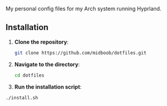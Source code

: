 My personal config files for my Arch system running Hyprland.

## Installation

1. **Clone the repository**:

   ```bash
   git clone https://github.com/midboob/dotfiles.git
   ```

2. **Navigate to the directory**:

   ```bash
   cd dotfiles
   ```

3. **Run the installation script**:

```bash
./install.sh
   ```

